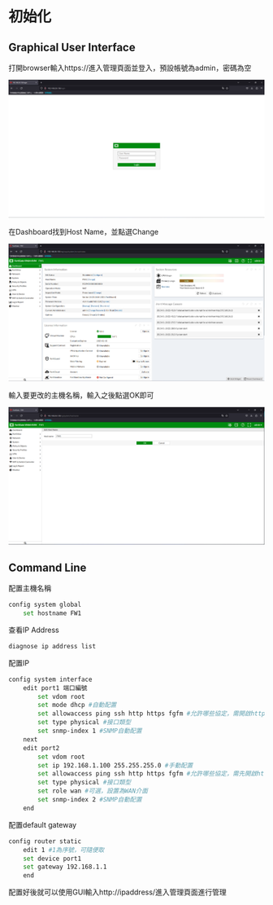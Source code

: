 # 初始化 #

## Graphical User Interface ##

打開browser輸入https://<ip address>進入管理頁面並登入，預設帳號為admin，密碼為空

![](Image/1.png)

在Dashboard找到Host Name，並點選Change 

![](Image/2.png)

輸入要更改的主機名稱，輸入之後點選OK即可

![](Image/3.png)

## Command Line ##

配置主機名稱

```bash
config system global 
    set hostname FW1
```

查看IP Address 

```bash
diagnose ip address list 
```

配置IP

```bash
config system interface 
    edit port1 端口編號
        set vdom root 
        set mode dhcp #自動配置
        set allowaccess ping ssh http https fgfm #允許哪些協定，需開啟http才可進入web管理介面
        set type physical #接口類型
        set snmp-index 1 #SNMP自動配置
    next
    edit port2 
        set vdom root 
        set ip 192.168.1.100 255.255.255.0 #手動配置
        set allowaccess ping ssh http https fgfm #允許哪些協定，需先開啟http才可進入web管理介面
        set type physical #接口類型
        set role wan #可選，設置為WAN介面
        set snmp-index 2 #SNMP自動配置
    end 
```

配置default gateway 

```bash
config router static 
    edit 1 #1為序號，可隨便取
    set device port1
    set gateway 192.168.1.1 
    end
```
配置好後就可以使用GUI輸入http://ipaddress/進入管理頁面進行管理
